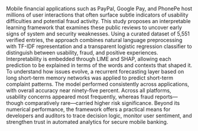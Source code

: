 Mobile financial applications such as PayPal, Google Pay, and PhonePe host millions of user interactions that often surface subtle indicators of usability difficulties and potential fraud activity. This study proposes an interpretable learning framework that examines these public reviews to uncover early signs of system and security weaknesses. Using a curated dataset of 5,551 verified entries, the approach combines natural language preprocessing with TF-IDF representation and a transparent logistic regression classifier to distinguish between usability, fraud, and positive experiences. Interpretability is embedded through LIME and SHAP, allowing each prediction to be explained in terms of the words and contexts that shaped it. To understand how issues evolve, a recurrent forecasting layer based on long short-term memory networks was applied to predict short-term complaint patterns. The model performed consistently across applications, with overall accuracy near ninety-five percent. Across all platforms, usability concerns appeared most frequently, whereas fraud reports—though comparatively rare—carried higher risk significance. Beyond its numerical performance, the framework offers a practical means for developers and auditors to trace decision logic, monitor user sentiment, and strengthen trust in automated analytics for secure mobile banking.
